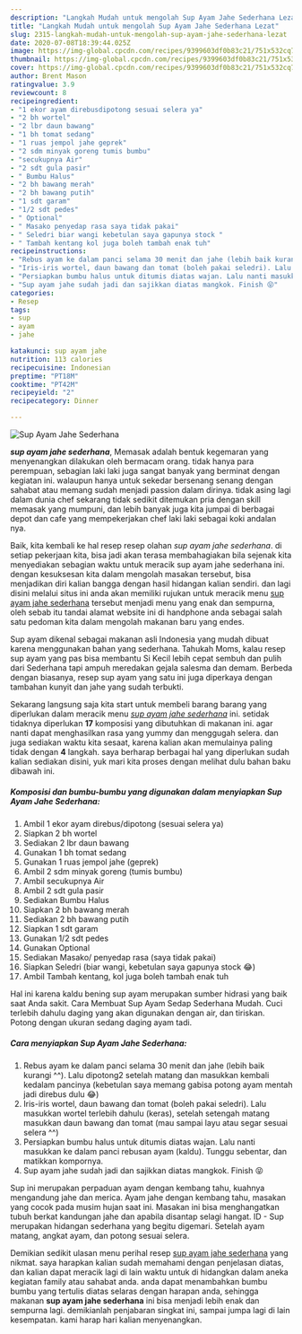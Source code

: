 ```yaml
---
description: "Langkah Mudah untuk mengolah Sup Ayam Jahe Sederhana Lezat"
title: "Langkah Mudah untuk mengolah Sup Ayam Jahe Sederhana Lezat"
slug: 2315-langkah-mudah-untuk-mengolah-sup-ayam-jahe-sederhana-lezat
date: 2020-07-08T18:39:44.025Z
image: https://img-global.cpcdn.com/recipes/9399603df0b83c21/751x532cq70/sup-ayam-jahe-sederhana-foto-resep-utama.jpg
thumbnail: https://img-global.cpcdn.com/recipes/9399603df0b83c21/751x532cq70/sup-ayam-jahe-sederhana-foto-resep-utama.jpg
cover: https://img-global.cpcdn.com/recipes/9399603df0b83c21/751x532cq70/sup-ayam-jahe-sederhana-foto-resep-utama.jpg
author: Brent Mason
ratingvalue: 3.9
reviewcount: 8
recipeingredient:
- "1 ekor ayam direbusdipotong sesuai selera ya"
- "2 bh wortel"
- "2 lbr daun bawang"
- "1 bh tomat sedang"
- "1 ruas jempol jahe geprek"
- "2 sdm minyak goreng tumis bumbu"
- "secukupnya Air"
- "2 sdt gula pasir"
- " Bumbu Halus"
- "2 bh bawang merah"
- "2 bh bawang putih"
- "1 sdt garam"
- "1/2 sdt pedes"
- " Optional"
- " Masako penyedap rasa saya tidak pakai"
- " Seledri biar wangi kebetulan saya gapunya stock "
- " Tambah kentang kol juga boleh tambah enak tuh"
recipeinstructions:
- "Rebus ayam ke dalam panci selama 30 menit dan jahe (lebih baik kurangi ^^). Lalu dipotong2 setelah matang dan masukkan kembali kedalam pancinya (kebetulan saya memang gabisa potong ayam mentah jadi direbus dulu 😂)"
- "Iris-iris wortel, daun bawang dan tomat (boleh pakai seledri). Lalu masukkan wortel terlebih dahulu (keras), setelah setengah matang masukkan daun bawang dan tomat (mau sampai layu atau segar sesuai selera ^^)"
- "Persiapkan bumbu halus untuk ditumis diatas wajan. Lalu nanti masukkan ke dalam panci rebusan ayam (kaldu). Tunggu sebentar, dan matikkan kompornya."
- "Sup ayam jahe sudah jadi dan sajikkan diatas mangkok. Finish 😝"
categories:
- Resep
tags:
- sup
- ayam
- jahe

katakunci: sup ayam jahe 
nutrition: 113 calories
recipecuisine: Indonesian
preptime: "PT18M"
cooktime: "PT42M"
recipeyield: "2"
recipecategory: Dinner

---
```



![Sup Ayam Jahe Sederhana](https://img-global.cpcdn.com/recipes/9399603df0b83c21/751x532cq70/sup-ayam-jahe-sederhana-foto-resep-utama.jpg)

<b><i>sup ayam jahe sederhana</i></b>, Memasak adalah bentuk kegemaran yang menyenangkan dilakukan oleh bermacam orang. tidak hanya para perempuan, sebagian laki laki juga sangat banyak yang berminat dengan kegiatan ini. walaupun hanya untuk sekedar bersenang senang dengan sahabat atau memang sudah menjadi passion dalam dirinya. tidak asing lagi dalam dunia chef sekarang tidak sedikit ditemukan pria dengan skill memasak yang mumpuni, dan lebih banyak juga kita jumpai di berbagai depot dan cafe yang mempekerjakan chef laki laki sebagai koki andalan nya.

Baik, kita kembali ke hal resep resep olahan <i>sup ayam jahe sederhana</i>. di setiap pekerjaan kita, bisa jadi akan terasa membahagiakan bila sejenak kita menyediakan sebagian waktu untuk meracik sup ayam jahe sederhana ini. dengan kesuksesan kita dalam mengolah masakan tersebut, bisa menjadikan diri kalian bangga dengan hasil hidangan kalian sendiri. dan lagi disini melalui situs ini anda akan memiliki rujukan untuk meracik menu <u>sup ayam jahe sederhana</u> tersebut menjadi menu yang enak dan sempurna, oleh sebab itu tandai alamat website ini di handphone anda sebagai salah satu pedoman kita dalam mengolah makanan baru yang endes.

Sup ayam dikenal sebagai makanan asli Indonesia yang mudah dibuat karena menggunakan bahan yang sederhana. Tahukah Moms, kalau resep sup ayam yang pas bisa membantu Si Kecil lebih cepat sembuh dan pulih dari Sederhana tapi ampuh meredakan gejala salesma dan demam. Berbeda dengan biasanya, resep sup ayam yang satu ini juga diperkaya dengan tambahan kunyit dan jahe yang sudah terbukti.


Sekarang langsung saja kita start untuk membeli barang barang yang diperlukan dalam meracik menu <u><i>sup ayam jahe sederhana</i></u> ini. setidak tidaknya diperlukan <b>17</b> komposisi yang dibutuhkan di makanan ini. agar nanti dapat menghasilkan rasa yang yummy dan menggugah selera. dan juga sediakan waktu kita sesaat, karena kalian akan memulainya paling tidak dengan <b>4</b> langkah. saya berharap berbagai hal yang diperlukan sudah kalian sediakan disini, yuk mari kita proses dengan melihat dulu bahan baku dibawah ini.

<!--inarticleads1-->

##### Komposisi dan bumbu-bumbu yang digunakan dalam menyiapkan Sup Ayam Jahe Sederhana:

1. Ambil 1 ekor ayam direbus/dipotong (sesuai selera ya)
1. Siapkan 2 bh wortel
1. Sediakan 2 lbr daun bawang
1. Gunakan 1 bh tomat sedang
1. Gunakan 1 ruas jempol jahe (geprek)
1. Ambil 2 sdm minyak goreng (tumis bumbu)
1. Ambil secukupnya Air
1. Ambil 2 sdt gula pasir
1. Sediakan  Bumbu Halus
1. Siapkan 2 bh bawang merah
1. Sediakan 2 bh bawang putih
1. Siapkan 1 sdt garam
1. Gunakan 1/2 sdt pedes
1. Gunakan  Optional
1. Sediakan  Masako/ penyedap rasa (saya tidak pakai)
1. Siapkan  Seledri (biar wangi, kebetulan saya gapunya stock 😂)
1. Ambil  Tambah kentang, kol juga boleh tambah enak tuh


Hal ini karena kaldu bening sup ayam merupakan sumber hidrasi yang baik saat Anda sakit. Cara Membuat Sup Ayam Sedap Sederhana Mudah. Cuci terlebih dahulu daging yang akan digunakan dengan air, dan tiriskan. Potong dengan ukuran sedang daging ayam tadi. 

<!--inarticleads2-->

##### Cara menyiapkan Sup Ayam Jahe Sederhana:

1. Rebus ayam ke dalam panci selama 30 menit dan jahe (lebih baik kurangi ^^). Lalu dipotong2 setelah matang dan masukkan kembali kedalam pancinya (kebetulan saya memang gabisa potong ayam mentah jadi direbus dulu 😂)
1. Iris-iris wortel, daun bawang dan tomat (boleh pakai seledri). Lalu masukkan wortel terlebih dahulu (keras), setelah setengah matang masukkan daun bawang dan tomat (mau sampai layu atau segar sesuai selera ^^)
1. Persiapkan bumbu halus untuk ditumis diatas wajan. Lalu nanti masukkan ke dalam panci rebusan ayam (kaldu). Tunggu sebentar, dan matikkan kompornya.
1. Sup ayam jahe sudah jadi dan sajikkan diatas mangkok. Finish 😝


Sup ini merupakan perpaduan ayam dengan kembang tahu, kuahnya mengandung jahe dan merica. Ayam jahe dengan kembang tahu, masakan yang cocok pada musim hujan saat ini. Masakan ini bisa menghangatkan tubuh berkat kandungan jahe dan apabila disantap selagi hangat. ID - Sup merupakan hidangan sederhana yang begitu digemari. Setelah ayam matang, angkat ayam, dan potong sesuai selera. 

Demikian sedikit ulasan menu perihal resep <u>sup ayam jahe sederhana</u> yang nikmat. saya harapkan kalian sudah memahami dengan penjelasan diatas, dan kalian dapat meracik lagi di lain waktu untuk di hidangkan dalam aneka kegiatan family atau sahabat anda. anda dapat menambahkan bumbu bumbu yang tertulis diatas selaras dengan harapan anda, sehingga makanan <b>sup ayam jahe sederhana</b> ini bisa menjadi lebih enak dan sempurna lagi. demikianlah penjabaran singkat ini, sampai jumpa lagi di lain kesempatan. kami harap hari kalian menyenangkan.
